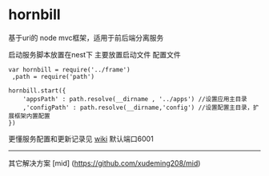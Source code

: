 # hornbill
基于uri的 node mvc框架，适用于前后端分离服务

启动服务脚本放置在nest下 主要放置启动文件 配置文件

	var hornbill = require('../frame')
     ,path = require('path')

	hornbill.start({
		'appsPath' : path.resolve(__dirname , '../apps') //设置应用主目录
		,'configPath' : path.resolve(__dirname,'config') //设置配置主目录，扩展框架内置配置
	})

更懂服务配置和更新记录见 [wiki](https://github.com/ronwe/hornbill/wiki)
默认端口6001 


------

其它解决方案 [mid] (https://github.com/xudeming208/mid)
